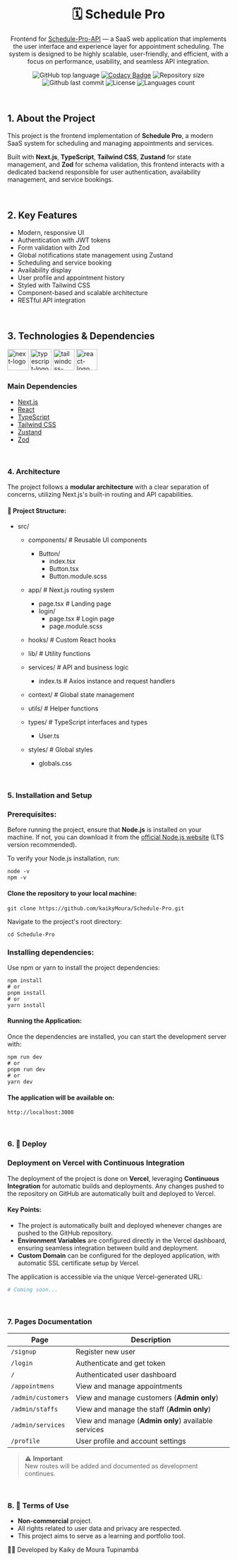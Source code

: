 <div align="center">

# 🗓️ Schedule Pro

</div>

<div align="center">

  Frontend for [Schedule-Pro-API](https://github.com/kaikyMoura/Schedule-Pro-API) — a SaaS web application that implements the user interface and experience layer for appointment scheduling. The system is designed to be highly scalable, user-friendly, and efficient, with a focus on performance, usability, and seamless API integration.
</div>

<div align="center">
  
![GitHub top language](https://img.shields.io/github/languages/top/kaikyMoura/Schedule-Pro)
[![Codacy Badge](https://app.codacy.com/project/badge/Grade/ce1f958181d743b98107dbc70dfac5ed)](https://app.codacy.com/gh/kaikyMoura/Schedule-Pro/?utm_source=gh&utm_medium=referral&utm_content=&utm_campaign=Badge_grade)
![Repository size](https://img.shields.io/github/repo-size/kaikyMoura/Schedule-Pro)
![Github last commit](https://img.shields.io/github/last-commit/kaikyMoura/Schedule-Pro)
![License](https://img.shields.io/aur/license/LICENSE)
![Languages count](https://img.shields.io/github/languages/count/kaikyMoura/Schedule-Pro)

</div>

<br/>

## 1. About the Project

This project is the frontend implementation of **Schedule Pro**, a modern SaaS system for scheduling and managing appointments and services.

Built with **Next.js**, **TypeScript**, **Tailwind CSS**, **Zustand** for state management, and **Zod** for schema validation, this frontend interacts with a dedicated backend responsible for user authentication, availability management, and service bookings.

<br/>

## 2. Key Features

- Modern, responsive UI
- Authentication with JWT tokens
- Form validation with Zod
- Global notifications state management using Zustand
- Scheduling and service booking
- Availability display
- User profile and appointment history
- Styled with Tailwind CSS
- Component-based and scalable architecture
- RESTful API integration

<br/>

## 3. Technologies & Dependencies

<div display="inline-block" gap="6">
  <img alt="next-logo" width="48" src="https://cdn.jsdelivr.net/gh/devicons/devicon@latest/icons/nextjs/nextjs-original.svg" />
  <img alt="typescript-logo" width="48" src="https://cdn.jsdelivr.net/gh/devicons/devicon@latest/icons/typescript/typescript-original.svg" />
  <img alt="tailwindcss-logo" width="48" src="https://cdn.jsdelivr.net/gh/devicons/devicon@latest/icons/tailwindcss/tailwindcss-original-wordmark.svg" />
  <img alt="react-logo" width="48" src="https://cdn.jsdelivr.net/gh/devicons/devicon@latest/icons/react/react-original.svg" />
</div>

### Main Dependencies

- [Next.js](https://nextjs.org/)
- [React](https://reactjs.org/)
- [TypeScript](https://www.typescriptlang.org/)
- [Tailwind CSS](https://tailwindcss.com/)
- [Zustand](https://github.com/pmndrs/zustand)
- [Zod](https://zod.dev/)

<br/>

### 4. Architecture

The project follows a **modular architecture** with a clear separation of concerns, utilizing Next.js's built-in routing and API capabilities.

#### 📂 Project Structure:
- src/
  - components/ # Reusable UI components
      - Button/
        - index.tsx
        - Button.tsx
        - Button.module.scss
          
  - app/ # Next.js routing system
    - page.tsx # Landing page
    - login/
      - page.tsx # Login page
      - page.module.scss
        
  - hooks/ # Custom React hooks

  - lib/ # Utility functions

  - services/ # API and business logic
    - index.ts # Axios instance and request handlers
      
  - context/ # Global state management
    
  - utils/ # Helper functions
    
  - types/ # TypeScript interfaces and types
    - User.ts
      
  - styles/ # Global styles
    - globals.css

<br/>
  
### 5. Installation and Setup

### Prerequisites:
Before running the project, ensure that **Node.js** is installed on your machine. If not, you can download it from the [official Node.js website](https://nodejs.org/en/) (LTS version recommended).

To verify your Node.js installation, run:

```console
node -v
npm -v
```

#### Clone the repository to your local machine:

```console
git clone https://github.com/kaikyMoura/Schedule-Pro.git
```

Navigate to the project's root directory:

```console
cd Schedule-Pro
```

### Installing dependencies:
Use npm or yarn to install the project dependencies:

```console
npm install
# or
pnpm install
# or
yarn install
```

#### Running the Application:
Once the dependencies are installed, you can start the development server with:

```console
npm run dev
# or
pnpm run dev
# or
yarn dev
```

#### The application will be available on:

```console
http://localhost:3000
```

<br/>

### 6. 🚀 Deploy
### Deployment on Vercel with Continuous Integration

The deployment of the project is done on **Vercel**, leveraging **Continuous Integration** for automatic builds and deployments. Any changes pushed to the repository on GitHub are automatically built and deployed to Vercel. 

#### Key Points:
- The project is automatically built and deployed whenever changes are pushed to the GitHub repository.
- **Environment Variables** are configured directly in the Vercel dashboard, ensuring seamless integration between build and deployment.
- **Custom Domain** can be configured for the deployed application, with automatic SSL certificate setup by Vercel.
  
The application is accessible via the unique Vercel-generated URL:

```bash
# Coming soon...
```

<br/>

### 7. Pages Documentation

|  Page |  Description |
| --- | --- |
|  `/signup`	 |  Register new user  |
|  `/login`  |	Authenticate and get token |
|  `/`  |  Authenticated user dashboard  |
|  `/appointmens`  |  View and manage appointments  |
|  `/admin/customers`  | View and manage customers (**Admin only**)  |
|  `/admin/staffs`  | View and manage the staff (**Admin only**)  |
|  `/admin/services`  |  View and manage (**Admin only**) available services  |
|  `/profile`  |  User profile and account settings |

> ⚠️ **Important**
> </br> New routes will be added and documented as development continues.

<br/>

### 8. 📝 Terms of Use
- **Non-commercial** project.
- All rights related to user data and privacy are respected.
- This project aims to serve as a learning and portfolio tool.

👨‍💻 Developed by Kaiky de Moura Tupinambá
